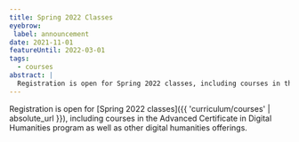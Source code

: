 ```yaml
---
title: Spring 2022 Classes
eyebrow:
 label: announcement
date: 2021-11-01
featureUntil: 2022-03-01
tags:
  - courses
abstract: |
  Registration is open for Spring 2022 classes, including courses in the Advanced Certificate in Digital Humanities program as well as other digital humanities offerings.
---
```


Registration is open for [Spring 2022 classes]({{ 'curriculum/courses' | absolute_url }}), including courses in the Advanced Certificate in Digital Humanities program as well as other digital humanities offerings.
